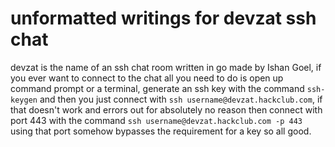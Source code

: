 # unformatted writings for devzat ssh chat

devzat is the name of an ssh chat room written in go made by Ishan Goel, if you ever want to connect to the chat all you need to do is open up command prompt or a terminal, generate an ssh key with the command `ssh-keygen` and then you just connect with `ssh username@devzat.hackclub.com`, if that doesn't work and errors out for absolutely no reason then connect with port 443 with the command `ssh username@devzat.hackclub.com -p 443` using that port somehow bypasses the requirement for a key so all good. 